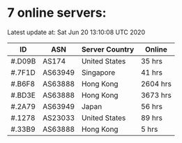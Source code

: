 # 7 online servers:

Latest update at: Sat Jun 20 13:10:08 UTC 2020

| ID | ASN | Server Country | Online |
| -- | --- | -------------- | ------ |
| #.D09B | AS174 | United States | 35 hrs |
| #.7F1D | AS63949 | Singapore | 41 hrs |
| #.B6F8 | AS63888 | Hong Kong | 2604 hrs |
| #.BD3E | AS63888 | Hong Kong | 3673 hrs |
| #.2A79 | AS63949 | Japan | 56 hrs |
| #.1278 | AS23033 | United States | 89 hrs |
| #.33B9 | AS63888 | Hong Kong | 5 hrs |

